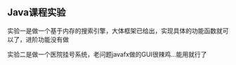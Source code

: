 ## Java课程实验
实验一是做一个基于内存的搜索引擎，大体框架已给出，实现具体的功能函数就可以了，进阶功能没有做

实验二是做一个医院挂号系统，老问题javafx做的GUI很辣鸡...能用就行了

